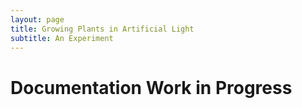 ```yaml
---
layout: page
title: Growing Plants in Artificial Light
subtitle: An Experiment
---
```


# Documentation Work in Progress
